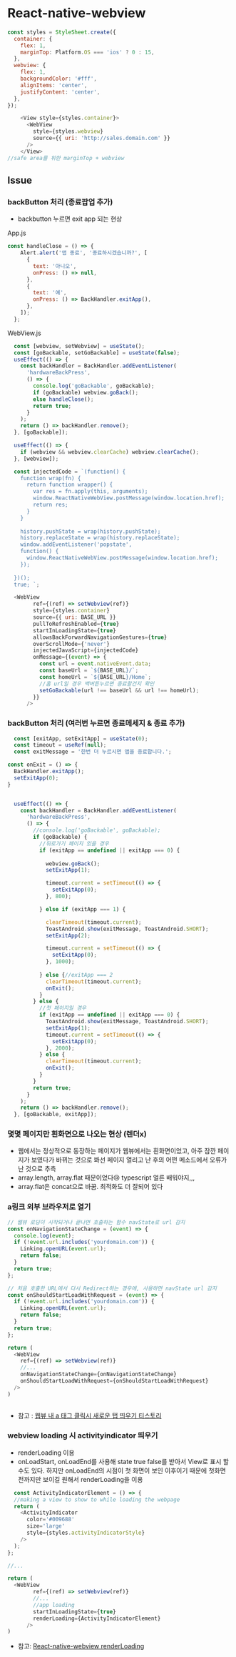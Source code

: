 # React-native-webview

```js
const styles = StyleSheet.create({
  container: {
    flex: 1,
    marginTop: Platform.OS === 'ios' ? 0 : 15,
  },
  webview: {
    flex: 1,
    backgroundColor: '#fff',
    alignItems: 'center',
    justifyContent: 'center',
  },
});

    <View style={styles.container}>
      <WebView
        style={styles.webview}
        source={{ uri: 'http://sales.domain.com' }}
      />
    </View>
//safe area를 위한 marginTop + webview
```


## Issue
### backButton 처리 (종료팝업 추가)
- backbutton 누르면 exit app 되는 현상 
  
App.js
```js
const handleClose = () => {
    Alert.alert('앱 종료', '종료하시겠습니까?', [
      {
        text: '아니오',
        onPress: () => null,
      },
      {
        text: '예',
        onPress: () => BackHandler.exitApp(),
      },
    ]);
  };
```
  
  WebView.js
```js
  const [webview, setWebview] = useState();
  const [goBackable, setGoBackable] = useState(false);
  useEffect(() => {
    const backHandler = BackHandler.addEventListener(
      'hardwareBackPress',
      () => {
        console.log('goBackable', goBackable);
        if (goBackable) webview.goBack();
        else handleClose();
        return true;
      }
    );
    return () => backHandler.remove();
  }, [goBackable]);

  useEffect(() => {
    if (webview && webview.clearCache) webview.clearCache();
  }, [webview]);

  const injectedCode = `(function() { 
    function wrap(fn) { 
      return function wrapper() { 
        var res = fn.apply(this, arguments); 
        window.ReactNativeWebView.postMessage(window.location.href); 
        return res; 
      } 
    } 
    
    history.pushState = wrap(history.pushState); 
    history.replaceState = wrap(history.replaceState); 
    window.addEventListener('popstate', 
    function() { 
      window.ReactNativeWebView.postMessage(window.location.href); 
    });
  
  })(); 
  true; `;

  <WebView
        ref={(ref) => setWebview(ref)}
        style={styles.container}
        source={{ uri: BASE_URL }}
        pullToRefreshEnabled={true}
        startInLoadingState={true}
        allowsBackForwardNavigationGestures={true}
        overScrollMode={'never'}
        injectedJavaScript={injectedCode}
        onMessage={(event) => {
          const url = event.nativeEvent.data;
          const baseUrl = `${BASE_URL}/`;
          const homeUrl = `${BASE_URL}/Home`;
          //홈 url일 경우 백버튼누르면 종료할건지 확인
          setGoBackable(url !== baseUrl && url !== homeUrl);
        }} 
      />

```

### backButton 처리 (여러번 누르면 종료메세지 & 종료 추가)
```js
  const [exitApp, setExitApp] = useState(0);
  const timeout = useRef(null);
  const exitMessage = '한번 더 누르시면 앱을 종료합니다.';

const onExit = () => {
  BackHandler.exitApp();
  setExitApp(0);
}


  useEffect(() => {
    const backHandler = BackHandler.addEventListener(
      'hardwareBackPress',
      () => {
        //console.log('goBackable', goBackable);
        if (goBackable) {
          //뒤로가기 페이지 있을 경우
          if (exitApp == undefined || exitApp === 0) {
            
            webview.goBack();
            setExitApp(1);

            timeout.current = setTimeout(() => {
              setExitApp(0);
            }, 800);

          } else if (exitApp === 1) {

            clearTimeout(timeout.current);
            ToastAndroid.show(exitMessage, ToastAndroid.SHORT);
            setExitApp(2);

            timeout.current = setTimeout(() => {
              setExitApp(0);
            }, 1000);
            
          } else {//exitApp === 2
            clearTimeout(timeout.current);
            onExit();
          }
        } else {
          //첫 페이지일 경우
          if (exitApp == undefined || exitApp === 0) {
            ToastAndroid.show(exitMessage, ToastAndroid.SHORT);
            setExitApp(1);
            timeout.current = setTimeout(() => {
              setExitApp(0);
            }, 2000);
          } else {
            clearTimeout(timeout.current);
            onExit();
          }
        }
        return true;
      }
    );
    return () => backHandler.remove();
  }, [goBackable, exitApp]);
```


  
  ### 몇몇 페이지만 흰화면으로 나오는 현상 (렌더x)
  - 웹에서는 정상적으로 동장하는 페이지가 웹뷰에서는 흰화면이었고, 아주 잠깐 페이지가 보였다가 바뀌는 것으로 봐선 페이지 열리고 난 후의 어떤 메소드에서 오류가 난 것으로 추측
  - array.length, array.flat 때문이었다😢 typescript 얼른 배워야지,,,
  - array.flat은 concat으로 바꿈. 최적화도 더 잘되어 있다


  ### a링크 외부 브라우저로 열기
  ```js
  // 웹뷰 로딩이 시작되거나 끝나면 호출하는 함수 navState로 url 감지
  const onNavigationStateChange = (event) => {
    console.log(event);
    if (!event.url.includes('yourdomain.com')) {
      Linking.openURL(event.url);
      return false;
    }
    return true;
  };

  // 처음 호출한 URL에서 다시 Redirect하는 경우에, 사용하면 navState url 감지
  const onShouldStartLoadWithRequest = (event) => {
    if (!event.url.includes('yourdomain.com')) {
      Linking.openURL(event.url);
      return false;
    }
    return true;
  };

  return (
    <WebView
      ref={(ref) => setWebview(ref)}
      //...
      onNavigationStateChange={onNavigationStateChange}
      onShouldStartLoadWithRequest={onShouldStartLoadWithRequest}
    />
  )
   
  ```
  - 참고 : [웹뷰 내 a 태그 클릭시 새로운 탭 띄우기 티스토리](https://kyounghwan01.github.io/blog/React/react-native/react-native-webview/#rn%E1%84%8B%E1%85%A6%E1%84%89%E1%85%A5-webview%E1%84%85%E1%85%A9-%E1%84%83%E1%85%A6%E1%84%8B%E1%85%B5%E1%84%90%E1%85%A5-%E1%84%89%E1%85%A9%E1%86%BC%E1%84%89%E1%85%B5%E1%86%AB)


  ### webview loading 시 activityindicator 띄우기
  - renderLoading 이용
  - onLoadStart, onLoadEnd를 사용해 state true false를 받아서 View로 표시 할 수도 있다. 하지만 onLoadEnd의 시점이 첫 화면이 보인 이후이기 때문에 첫화면 전까지만 보이길 원해서 renderLoading을 이용

  ```js
    const ActivityIndicatorElement = () => {
    //making a view to show to while loading the webpage
    return (
      <ActivityIndicator
        color='#009688'
        size='large'
        style={styles.activityIndicatorStyle}
      />
    );
  };

  //...

  return (
    <WebView
          ref={(ref) => setWebview(ref)}
          //...
          //app loading
          startInLoadingState={true}
          renderLoading={ActivityIndicatorElement}
        />
  )
  ```
  - 참고: [React-native-webview renderLoading](https://github.com/react-native-webview/react-native-webview/blob/master/docs/Reference.md#renderloading)
